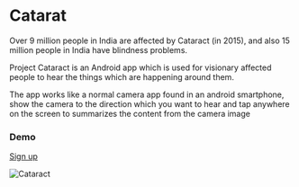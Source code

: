 # Catarat

Over 9 million people in India are affected by Cataract (in 2015), and also 15 million people in India have blindness problems.

Project Cataract is an Android app which is used for visionary affected people to hear the things which are happening around them.

The app works like a normal camera app found in an android smartphone, show the camera to the direction which you want to hear and tap anywhere on the screen to summarizes the content from the camera image

### Demo
[Sign up](https://appdistribution.firebase.dev/i/eGbpbe7b)


![Cataract](https://imgur.com/Sar6n6o)